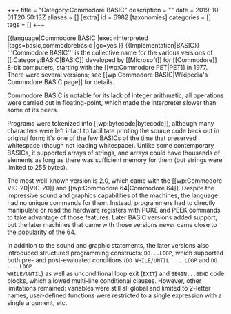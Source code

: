 +++
title = "Category:Commodore BASIC"
description = ""
date = 2019-10-01T20:50:13Z
aliases = []
[extra]
id = 6982
[taxonomies]
categories = []
tags = []
+++

{{language|Commodore BASIC
          |exec=interpreted
          |tags=basic,commodorebasic
          |gc=yes
          }}
{{Implementation|BASIC}}
'''Commodore BASIC''' is the collective name for the various versions of [[:Category:BASIC|BASIC]] developed by [[Microsoft]] for [[Commodore]] 8-bit computers, starting with the [[wp:Commodore PET|PET]] in 1977. There were several versions; see [[wp:Commodore BASIC|Wikipedia's Commodore BASIC page]] for details.

Commodore BASIC is notable for its lack of integer arithmetic; all operations were carried out in floating-point, which made the interpreter slower than some of its peers.

Programs were tokenized into [[wp:bytecode|bytecode]], although many characters were left intact to facilitate printing the source code back out in original form; it's one of the few BASICs of the time that preserved whitespace (though not leading whitespace). Unlike some contemporary BASICs, it supported arrays of strings, and arrays could have thousands of elements as long as there was sufficient memory for them (but strings were limited to 255 bytes).

The most well-known version is 2.0, which came with the [[wp:Commodore VIC-20|VIC-20]] and [[wp:Commodore 64|Commodore 64]]. Despite the impressive sound and graphics capabilities of the machines, the language had no unique commands for them. Instead, programmers had to directly manipulate or read the hardware registers with POKE and PEEK commands to take advantage of those features. Later BASIC versions added support, but the later machines that came with those versions never came close to the popularity of the 64. 

In addition to the sound and graphic statements, the later versions also introduced structured programming constructs: <code>DO...LOOP</code>, which supported both pre- and post-evaluated conditions (<code>DO WHILE/UNTIL ... LOOP</code> and <code>DO ... LOOP WHILE/UNTIL</code>) as well as unconditional loop exit (<code>EXIT</code>) and <code>BEGIN...BEND</code> code blocks, which allowed multi-line conditional clauses. However, other limitations remained: variables were still all global and limited to 2-letter names, user-defined functions were restricted to a single expression with a single argument, etc.
